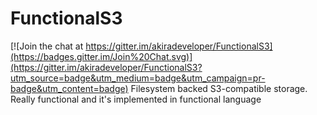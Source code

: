 # FunctionalS3

[![Join the chat at https://gitter.im/akiradeveloper/FunctionalS3](https://badges.gitter.im/Join%20Chat.svg)](https://gitter.im/akiradeveloper/FunctionalS3?utm_source=badge&utm_medium=badge&utm_campaign=pr-badge&utm_content=badge)
Filesystem backed S3-compatible storage. Really functional and it's implemented in functional language
